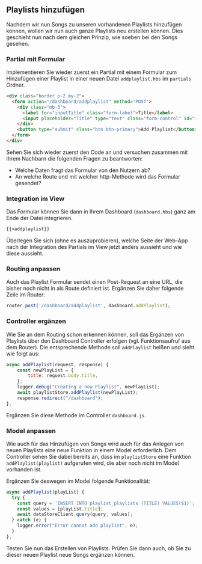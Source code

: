 ## Playlists hinzufügen

Nachdem wir nun Songs zu unseren vorhandenen Playlists hinzufügen können, wollen wir nun auch ganze Playlists neu erstellen können. Dies geschieht nun nach dem gleichen Prinzip, wie soeben bei den Songs gesehen. 

### Partial mit Formular
Implementieren Sie wieder zuerst ein Partial mit einem Formular zum Hinzufügen einer Playlist in einer neuen Datei `addplaylist.hbs` im `partials` Ordner.
~~~ html
<div class="border p-2 my-2">
  <form action="/dashboard/addplaylist" method="POST">
    <div class="mb-3">
      <label for="inputTitle" class="form-label">Title</label>
      <input placeholder="Title" type="text" class="form-control" id="inputTitle" name="title">
    </div>
    <button type="submit" class="btn btn-primary">Add Playlist</button>
  </form>
</div>
~~~

Sehen Sie sich wieder zuerst den Code an und versuchen zusammen mit Ihrem Nachbarn die folgenden Fragen zu beantworten:

* Welche Daten fragt das Formular von den Nutzern ab?
* An welche Route und mit welcher http-Methode wird das Formular gesendet?

### Integration im View

Das Formular können Sie dann in Ihrem Dashboard (`dashboard.hbs`) ganz am Ende der Datei integrieren.
~~~ html
{{>addplaylist}}
~~~

Überlegen Sie sich (ohne es auszuprobieren), welche Seite der Web-App nach der Integration des Partials im View jetzt anders aussieht und wie diese aussieht.

### Routing anpassen

Auch das Playlist Formular sendet einen Post-Request an eine URL, die bisher noch nicht in als Route definiert ist.
Ergänzen Sie daher folgende Zeile im Router:

~~~ js
router.post('/dashboard/addplaylist', dashboard.addPlaylist);
~~~

### Controller ergänzen
Wie Sie an dem Routing schon erkennen können, soll das Ergänzen von Playlists über den Dashboard Controller erfolgen (vgl. Funktionsaufruf aus dem Router).
Die entsprechende Methode soll `addPlaylist` heißen und sieht wie folgt aus:

~~~ js
async addPlaylist(request, response) {
    const newPlayList = {
        title: request.body.title,
    };
    logger.debug("Creating a new Playlist", newPlayList);
    await playlistStore.addPlaylist(newPlayList);
    response.redirect("/dashboard");
},
~~~

Ergänzen Sie diese Methode im Controller `dashboard.js`.

### Model anpassen

Wie auch für das Hinzufügen von Songs wird auch für das Anlegen von neuen Playlists eine neue Funktion in einem Model erforderlich. Dem Controller sehen Sie dabei bereits an, dass im `playlistStore` eine Funktion `addPlaylist(playlist)` aufgerufen wird, die aber noch nicht im Model vorhanden ist.

Ergänzen Sie deswegen im Model folgende Funktionalität:
~~~ js
async addPlaylist(playList) {
  try {
    const query = 'INSERT INTO playlist_playlists (TITLE) VALUES($1)';
    const values = [playList.title];
    await dataStoreClient.query(query, values);
  } catch (e) {
    logger.error("Error cannot add playlist", e);
  }
},
~~~

Testen Sie nun das Erstellen von Playlists. Prüfen Sie dann auch, ob Sie zu dieser neuen Playlist neue Songs ergänzen können.
